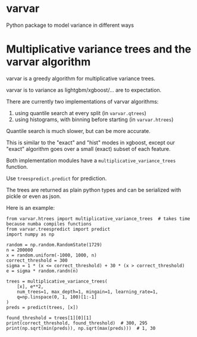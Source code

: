 # varvar
Python package to model variance in different ways

# Multiplicative variance trees and the varvar algorithm

varvar is a greedy algorithm for multiplicative variance trees.

varvar is to variance as lightgbm/xgboost/... are to expectation.

There are currently two implementations of varvar algorithms:
1. using quantile search at every split (in `varvar.qtrees`)
2. using histograms, with binning before starting (in `varvar.htrees`)

Quantile search is much slower, but can be more accurate.

This is similar to the "exact" and "hist" modes in xgboost, except our "exact"
algorithm goes over a small (exact) subset of each feature.

Both implementation modules have a `multiplicative_variance_trees` function.

Use `treespredict.predict` for prediction.

The trees are returned as plain python types and can be serialized with pickle
or even as json.

Here is an example:

```
from varvar.htrees import multiplicative_variance_trees  # takes time because numba compiles functions
from varvar.treespredict import predict
import numpy as np

random = np.random.RandomState(1729)
n = 200000
x = random.uniform(-1000, 1000, n)
correct_threshold = 300
sigma = 1 * (x <= correct_threshold) + 30 * (x > correct_threshold)
e = sigma * random.randn(n)

trees = multiplicative_variance_trees(
    [x], e**2,
    num_trees=1, max_depth=1, mingain=1, learning_rate=1,
    q=np.linspace(0, 1, 100)[1:-1]
)
preds = predict(trees, [x])

found_threshold = trees[1][0][1]
print(correct_threshold, found_threshold)  # 300, 295
print(np.sqrt(min(preds)), np.sqrt(max(preds)))  # 1, 30
```
